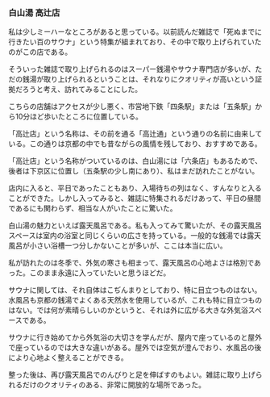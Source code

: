 ### 白山湯 高辻店

私は少しミーハーなところがあると思っている。以前読んだ雑誌で「死ぬまでに行きたい百のサウナ」という特集が組まれており、その中で取り上げられていたのがこの店である。

そういった雑誌で取り上げられるのはスーパー銭湯やサウナ専門店が多いが、ただの銭湯が取り上げられるということは、それなりにクオリティが高いという証拠だろうと考え、訪れてみることにした。

こちらの店舗はアクセスが少し悪く、市営地下鉄「四条駅」または「五条駅」から10分ほど歩いたところに位置している。

「高辻店」という名称は、その前を通る「高辻通」という通りの名前に由来している。この通りは京都の中でも昔ながらの風情を残しており、おすすめである。

「高辻店」という名称がついているのは、白山湯には「六条店」もあるためで、後者は下京区に位置し（五条駅の少し南にあり）、私はまだ訪れたことがない。

店内に入ると、平日であったこともあり、入場待ちの列はなく、すんなりと入ることができた。しかし入ってみると、雑誌に特集されるだけあって、平日の昼間であるにも関わらず、相当な人がいたことに驚いた。

白山湯の魅力といえば露天風呂である。私も入ってみて驚いたが、その露天風呂スペースは室内の浴室と同じくらいの広さを持っている。一般的な銭湯では露天風呂が小さい浴槽一つ分しかないことが多いが、ここは本当に広い。

私が訪れたのは冬季で、外気の寒さも相まって、露天風呂の心地よさは格別であった。このまま永遠に入っていたいと思うほどだ。

サウナに関しては、それ自体はこぢんまりとしており、特に目立つものはない。水風呂も京都の銭湯でよくある天然水を使用しているが、これも特に目立つものはない。では何が素晴らしいのかというと、それは外に広がる大きな外気浴スペースである。

サウナに行き始めてから外気浴の大切さを学んだが、屋内で座っているのと屋外で座っているのでは大きな違いがある。屋外では空気が澄んでおり、水風呂の後により心地よく整えることができる。

整った後は、再び露天風呂でのんびりと足を伸ばすのもよい。雑誌に取り上げられるだけのクオリティのある、非常に開放的な場所であった。